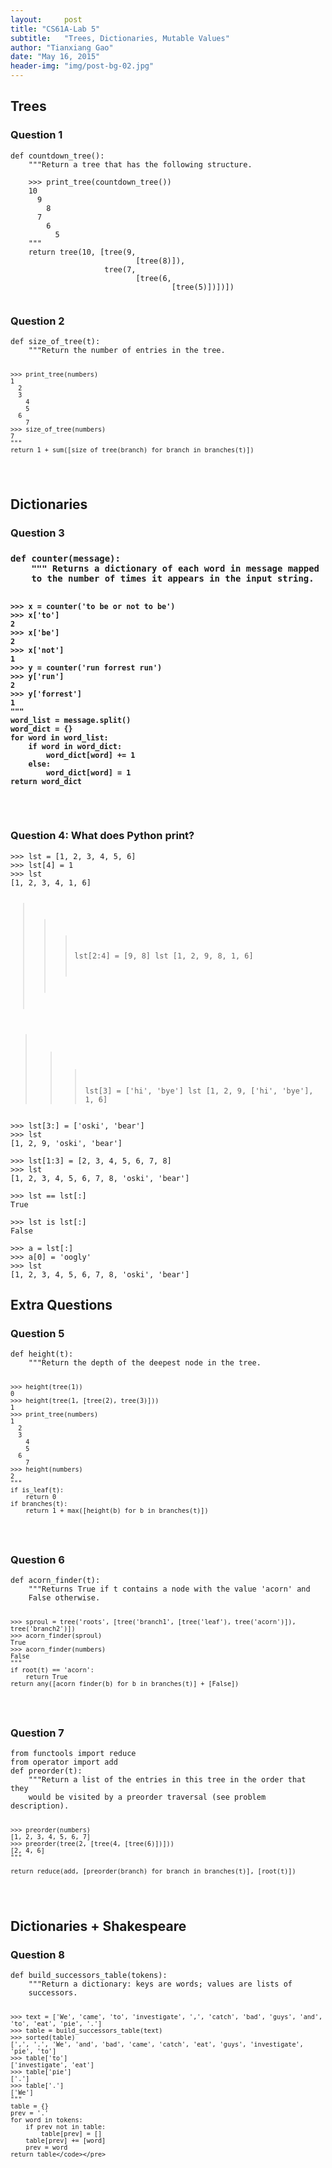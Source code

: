 ```yaml
---
layout:     post
title: "CS61A-Lab 5"
subtitle:   "Trees, Dictionaries, Mutable Values"
author: "Tianxiang Gao"
date: "May 16, 2015"
header-img: "img/post-bg-02.jpg"
---
```

Trees
----------------------
<h3>Question 1</h3> 

<pre><code>def countdown_tree():
    """Return a tree that has the following structure.

    >>> print_tree(countdown_tree())
    10
      9
        8
      7
        6
          5
    """
    return tree(10, [tree(9,
                            [tree(8)]),
                     tree(7, 
                            [tree(6,
                                    [tree(5)])])])

</code></pre>

<h3>Question 2</h3>
<pre><code>def size_of_tree(t):
    """Return the number of entries in the tree.

    >>> print_tree(numbers)
    1
      2
      3
        4
        5
      6
        7
    >>> size_of_tree(numbers)
    7
    """
    return 1 + sum([size_of_tree(branch) for branch in branches(t)])

</code></pre>

Dictionaries
------------

<h3>Question 3<h3>
<pre><code>def counter(message):
    """ Returns a dictionary of each word in message mapped
    to the number of times it appears in the input string.

    >>> x = counter('to be or not to be')
    >>> x['to']
    2
    >>> x['be']
    2
    >>> x['not']
    1
    >>> y = counter('run forrest run')
    >>> y['run']
    2
    >>> y['forrest']
    1
    """
    word_list = message.split()
    word_dict = {}
    for word in word_list:
        if word in word_dict:
            word_dict[word] += 1
        else:
            word_dict[word] = 1
    return word_dict

</code></pre>

<h3>Question 4: What does Python print?</h3>
<pre><code>>>> lst = [1, 2, 3, 4, 5, 6]
>>> lst[4] = 1
>>> lst
[1, 2, 3, 4, 1, 6]

>>> lst[2:4] = [9, 8]
>>> lst
[1, 2, 9, 8, 1, 6]

>>> lst[3] = ['hi', 'bye']
>>> lst
[1, 2, 9, ['hi', 'bye'], 1, 6]
</code></pre>

<pre><code>>>> lst[3:] = ['oski', 'bear']
>>> lst
[1, 2, 9, 'oski', 'bear']

>>> lst[1:3] = [2, 3, 4, 5, 6, 7, 8]
>>> lst
[1, 2, 3, 4, 5, 6, 7, 8, 'oski', 'bear']
</code></pre>

<pre><code>>>> lst == lst[:]
True

>>> lst is lst[:]
False

>>> a = lst[:]
>>> a[0] = 'oogly'
>>> lst
[1, 2, 3, 4, 5, 6, 7, 8, 'oski', 'bear']
</code></pre>

Extra Questions
---------------

<h3>Question 5</h3>
<pre><code>def height(t):
    """Return the depth of the deepest node in the tree.

    >>> height(tree(1))
    0
    >>> height(tree(1, [tree(2), tree(3)]))
    1
    >>> print_tree(numbers)
    1
      2
      3
        4
        5
      6
        7
    >>> height(numbers)
    2
    """
    if is_leaf(t):
        return 0
    if branches(t):
        return 1 + max([height(b) for b in branches(t)])
</code></pre>

<h3>Question 6</h3>
<pre><code>def acorn_finder(t):
    """Returns True if t contains a node with the value 'acorn' and
    False otherwise.

    >>> sproul = tree('roots', [tree('branch1', [tree('leaf'), tree('acorn')]), tree('branch2')])
    >>> acorn_finder(sproul)
    True
    >>> acorn_finder(numbers)
    False
    """
    if root(t) == 'acorn':
        return True
    return any([acorn_finder(b) for b in branches(t)] + [False])

</code></pre>

<h3>Question 7</h3>
<pre><code>from functools import reduce
from operator import add
def preorder(t):
    """Return a list of the entries in this tree in the order that they
    would be visited by a preorder traversal (see problem description).

    >>> preorder(numbers)
    [1, 2, 3, 4, 5, 6, 7]
    >>> preorder(tree(2, [tree(4, [tree(6)])]))
    [2, 4, 6]
    """

    return reduce(add, [preorder(branch) for branch in branches(t)], [root(t)])

</code></pre>

Dictionaries + Shakespeare
--------------------------
<h3>Question 8</h3>
<pre><code>def build_successors_table(tokens):
    """Return a dictionary: keys are words; values are lists of
    successors.

    >>> text = ['We', 'came', 'to', 'investigate', ',', 'catch', 'bad', 'guys', 'and', 'to', 'eat', 'pie', '.']
    >>> table = build_successors_table(text)
    >>> sorted(table)
    [',', '.', 'We', 'and', 'bad', 'came', 'catch', 'eat', 'guys', 'investigate', 'pie', 'to']
    >>> table['to']
    ['investigate', 'eat']
    >>> table['pie']
    ['.']
    >>> table['.']
    ['We']
    """
    table = {}
    prev = '.'
    for word in tokens:
        if prev not in table:
            table[prev] = []
        table[prev] += [word]
        prev = word
    return table</code></pre>